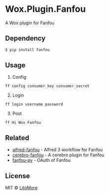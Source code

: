 # Wox.Plugin.Fanfou

A Wox plugin for Fanfou

## Dependency

```bash
$ pip install fanfou
```

## Usage

1. Config
 
```
ff config consumer_key consumer_secret
```

2. Login

```
ff login username password
```

3. Post

```
ff Hi Wox Fanfou
```

## Related

- [alfred-fanfou](https://github.com/LitoMore/alfred-fanfou) - Alfred 3 workflow for Fanfou
- [cerebro-fanfou](https://github.com/LitoMore/cerebro-fanfou) - A cerebro plugin for Fanfou
- [fanfou-py](https://github.com/akgnah/fanfou-py) - OAuth of Fanfou

## License

MIT © [LitoMore](https://github.com/LitoMore)
